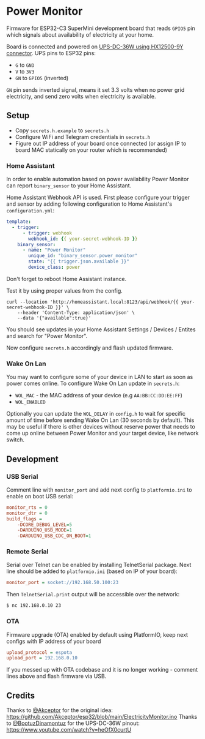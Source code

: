 # Power Monitor

Firmware for ESP32-C3 SuperMini development board that reads `GPIO5` pin which signals about availability of electricity at your home.

Board is connected and powered on [UPS-DC-36W using HX12500-9Y connector](https://www.youtube.com/watch?v=heOfX0curtU&t=234s). UPS pins to ESP32 pins:
- `G` to `GND`
- `V` to `3V3`
- `GN` to `GPIO5` (inverted)

`GN` pin sends inverted signal, means it set 3.3 volts when no power grid electricity, and send zero volts when electricity is available.

## Setup

- Copy `secrets.h.example` to `secrets.h`
- Configure WiFi and Telegram credentials in `secrets.h`
- Figure out IP address of your board once connected (or assign IP to board MAC statically on your router which is recommended)

### Home Assistant

In order to enable automation based on power availability Power Monitor can report `binary_sensor` to your Home Assistant.

Home Assistant Webhook API is used. First please configure your trigger and sensor by adding following configuration to Home Assistant's `configuration.yml`:

```yml
template:
  - trigger:
      - trigger: webhook
        webhook_id: {{ your-secret-webhook-ID }}
    binary_sensor:
      - name: "Power Monitor"
        unique_id: "binary_sensor.power_monitor"
        state: "{{ trigger.json.available }}"
        device_class: power
```

Don't forget to reboot Home Assistant instance.

Test it by using proper values from the config.

```
curl --location 'http://homeassistant.local:8123/api/webhook/{{ your-secret-webhook-ID }}' \
	--header 'Content-Type: application/json' \
	--data '{"available":true}'
```

You should see updates in your Home Assistant Settings / Devices / Entites and search for "Power Monitor".

Now configure `secrets.h` accordingly and flash updated firmware.

### Wake On Lan

You may want to configure some of your device in LAN to start as soon as power comes online. To configure Wake On Lan update in `secrets.h`:

- `WOL_MAC` - the MAC address of your device (e.g `AA:BB:CC:DD:EE:FF`)
- `WOL_ENABLED`

Optionally you can update the `WOL_DELAY` in `config.h` to wait for specific amount of time before sending Wake On Lan (30 seconds by default). This may be useful if there is other devices without reserve power that needs to come up online between Power Monitor and your target device, like network switch.

## Development

### USB Serial

Comment line with `monitor_port` and add next config to `platformio.ini` to enable on boot USB serial:

```ini
monitor_rts = 0
monitor_dtr = 0
build_flags = 
	-DCORE_DEBUG_LEVEL=5
	-DARDUINO_USB_MODE=1
	-DARDUINO_USB_CDC_ON_BOOT=1
```

### Remote Serial

Serial over Telnet can be enabled by installing TelnetSerial package. Next line should be added to `platformio.ini` (based on IP of your board):

```ini
monitor_port = socket://192.168.50.100:23
```

Then `TelnetSerial.print` output will be accessible over the network:

```bash
$ nc 192.168.0.10 23
```

### OTA

Firmware upgrade (OTA) enabled by default using PlatformIO, keep next configs with IP address of your board

```ini
upload_protocol = espota
upload_port = 192.168.0.10
```

If you messed up with OTA codebase and it is no longer working - comment lines above and flash firmware via USB.

## Credits

Thanks to [@Akceptor](https://github.com/Akceptor) for the original idea: https://github.com/Akceptor/esp32/blob/main/ElectricityMonitor.ino
Thanks to [@BootuzDinamontuz](https://www.youtube.com/@BootuzDinamontuz) for the UPS-DC-36W pinout: https://www.youtube.com/watch?v=heOfX0curtU
